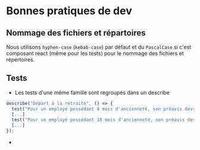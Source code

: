 # Bonnes pratiques de dev

## Nommage des fichiers et répartoires
Nous utilisons `hyphen-case` (`kebab-case`) par défaut et du `PascalCase` si c'est composant react (même pour les tests) pour le nommage des fichiers et répertoires.

## Tests
 - Les tests d'une même famille sont regroupés dans un describe
```typescript
describe("Départ à la retraite", () => {
  test("Pour un employé possédant 4 mois d'ancienneté, son préavis devrait être 2 mois",
  [...]
  test("Pour un employé possédant 18 mois d'ancienneté, son préavis devrait être 2 mois",
  [...]
});
```

 - 

